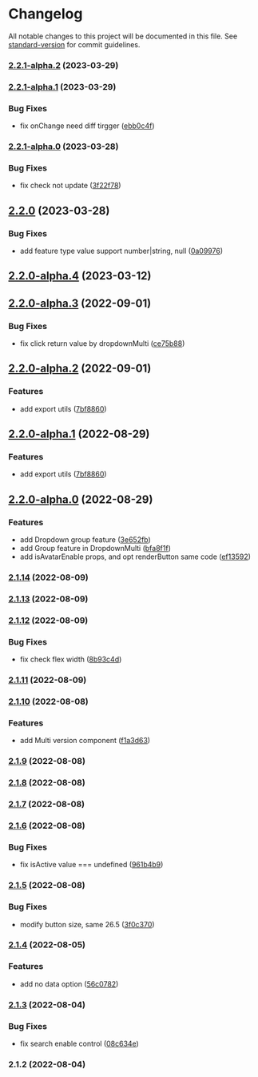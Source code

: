 # Changelog

All notable changes to this project will be documented in this file. See [standard-version](https://github.com/conventional-changelog/standard-version) for commit guidelines.

### [2.2.1-alpha.2](https://github.com/imagine10255/bear-react-dropdown/compare/v2.2.1-alpha.1...v2.2.1-alpha.2) (2023-03-29)

### [2.2.1-alpha.1](https://github.com/imagine10255/bear-react-dropdown/compare/v2.2.1-alpha.0...v2.2.1-alpha.1) (2023-03-29)


### Bug Fixes

* fix onChange need diff tirgger ([ebb0c4f](https://github.com/imagine10255/bear-react-dropdown/commit/ebb0c4fd7b91698122be1a6d30851e2ad220f25b))

### [2.2.1-alpha.0](https://github.com/imagine10255/bear-react-dropdown/compare/v2.2.0...v2.2.1-alpha.0) (2023-03-28)


### Bug Fixes

* fix check not update ([3f22f78](https://github.com/imagine10255/bear-react-dropdown/commit/3f22f781535b827df95cbbb4e11f0a31b1d7d74a))

## [2.2.0](https://github.com/imagine10255/bear-react-dropdown/compare/v2.2.0-alpha.4...v2.2.0) (2023-03-28)


### Bug Fixes

* add feature type value support number|string, null ([0a09976](https://github.com/imagine10255/bear-react-dropdown/commit/0a09976a8059c5744573ccf13a8514eb64467520))

## [2.2.0-alpha.4](https://github.com/imagine10255/bear-react-dropdown/compare/v2.2.0-alpha.3...v2.2.0-alpha.4) (2023-03-12)

## [2.2.0-alpha.3](https://github.com/imagine10255/bear-react-dropdown/compare/v2.2.0-alpha.2...v2.2.0-alpha.3) (2022-09-01)


### Bug Fixes

* fix click return value by dropdownMulti ([ce75b88](https://github.com/imagine10255/bear-react-dropdown/commit/ce75b88df14957b2385aba692032f5e68f4e489f))

## [2.2.0-alpha.2](https://github.com/imagine10255/bear-react-dropdown/compare/v2.2.0-alpha.0...v2.2.0-alpha.2) (2022-09-01)


### Features

* add export utils ([7bf8860](https://github.com/imagine10255/bear-react-dropdown/commit/7bf886036b04a244595793da8080164d7ef223d6))

## [2.2.0-alpha.1](https://github.com/imagine10255/bear-react-dropdown/compare/v2.2.0-alpha.0...v2.2.0-alpha.1) (2022-08-29)


### Features

* add export utils ([7bf8860](https://github.com/imagine10255/bear-react-dropdown/commit/7bf886036b04a244595793da8080164d7ef223d6))

## [2.2.0-alpha.0](https://github.com/imagine10255/bear-react-dropdown/compare/v2.1.14...v2.2.0-alpha.0) (2022-08-29)


### Features

* add Dropdown group feature ([3e652fb](https://github.com/imagine10255/bear-react-dropdown/commit/3e652fbd6befa98c7a2b93c49bc7329bf108e323))
* add Group feature in DropdownMulti ([bfa8f1f](https://github.com/imagine10255/bear-react-dropdown/commit/bfa8f1f9958e1e0e2915ed54fe9f78aef787a0a3))
* add isAvatarEnable props, and opt renderButton same code ([ef13592](https://github.com/imagine10255/bear-react-dropdown/commit/ef13592f8a4003b93f577399f8c01c8f24f012d6))

### [2.1.14](https://github.com/imagine10255/bear-react-dropdown/compare/v2.1.13...v2.1.14) (2022-08-09)

### [2.1.13](https://github.com/imagine10255/bear-react-dropdown/compare/v2.1.12...v2.1.13) (2022-08-09)

### [2.1.12](https://github.com/imagine10255/bear-react-dropdown/compare/v2.1.11...v2.1.12) (2022-08-09)


### Bug Fixes

* fix check flex width ([8b93c4d](https://github.com/imagine10255/bear-react-dropdown/commit/8b93c4d21111a7f1a3747d14a5eab957807a63ee))

### [2.1.11](https://github.com/imagine10255/bear-react-dropdown/compare/v2.1.10...v2.1.11) (2022-08-09)

### [2.1.10](https://github.com/imagine10255/bear-react-dropdown/compare/v2.1.9...v2.1.10) (2022-08-08)


### Features

* add Multi version component ([f1a3d63](https://github.com/imagine10255/bear-react-dropdown/commit/f1a3d63452cca65b790fe924d098f8d6774c1905))

### [2.1.9](https://github.com/imagine10255/bear-react-dropdown/compare/v2.1.8...v2.1.9) (2022-08-08)

### [2.1.8](https://github.com/imagine10255/bear-react-dropdown/compare/v2.1.7...v2.1.8) (2022-08-08)

### [2.1.7](https://github.com/imagine10255/bear-react-dropdown/compare/v2.1.6...v2.1.7) (2022-08-08)

### [2.1.6](https://github.com/imagine10255/bear-react-dropdown/compare/v2.1.5...v2.1.6) (2022-08-08)


### Bug Fixes

* fix isActive value === undefined ([961b4b9](https://github.com/imagine10255/bear-react-dropdown/commit/961b4b991abe3ef4ffc1c719d89f410ab616ea42))

### [2.1.5](https://github.com/imagine10255/bear-react-dropdown/compare/v2.1.4...v2.1.5) (2022-08-08)


### Bug Fixes

* modify button size, same 26.5 ([3f0c370](https://github.com/imagine10255/bear-react-dropdown/commit/3f0c370e14d49a9283bb04736eaf66d756042288))

### [2.1.4](https://github.com/imagine10255/bear-react-dropdown/compare/v2.1.3...v2.1.4) (2022-08-05)


### Features

* add no data option ([56c0782](https://github.com/imagine10255/bear-react-dropdown/commit/56c0782680abe0dcde8b286aa88639828af09d2e))

### [2.1.3](https://github.com/imagine10255/bear-react-dropdown/compare/v2.1.2...v2.1.3) (2022-08-04)


### Bug Fixes

* fix search enable control ([08c634e](https://github.com/imagine10255/bear-react-dropdown/commit/08c634e20c11e709cc3c0de4287addeac93e4f15))

### 2.1.2 (2022-08-04)
